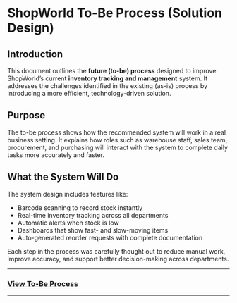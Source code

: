 # ShopWorld To-Be Process (Solution Design)

## Introduction  
This document outlines the **future (to-be) process** designed to improve ShopWorld’s current **inventory tracking and management** system. It addresses the challenges identified in the existing (as-is) process by introducing a more efficient, technology-driven solution.

## Purpose  
The to-be process shows how the recommended system will work in a real business setting. It explains how roles such as warehouse staff, sales team, procurement, and purchasing will interact with the system to complete daily tasks more accurately and faster.

## What the System Will Do 
The system design includes features like:
- Barcode scanning to record stock instantly  
- Real-time inventory tracking across all departments  
- Automatic alerts when stock is low  
- Dashboards that show fast- and slow-moving items  
- Auto-generated reorder requests with complete documentation  

Each step in the process was carefully thought out to reduce manual work, improve accuracy, and support better decision-making across departments.

---

### [View To-Be Process](https://github.com/Kaosarat10/shopworld-inventory-optimization/blob/main/TO-BE%20(SHOPWORLD)%20PROCESS.png)


---

